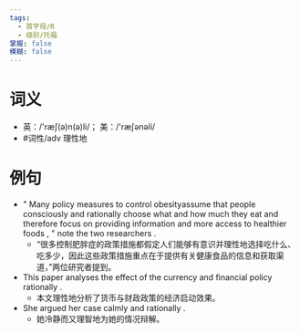 ```yaml
---
tags:
  - 首字母/R
  - 级别/托福
掌握: false
模糊: false
---
```

# 词义
- 英：/'ræʃ(ə)n(ə)li/； 美：/'ræʃənəli/
- #词性/adv  理性地
# 例句
- " Many policy measures to control obesityassume that people consciously and rationally choose what and how much they eat and therefore focus on providing information and more access to healthier foods , " note the two researchers .
	- “很多控制肥胖症的政策措施都假定人们能够有意识并理性地选择吃什么、吃多少，因此这些政策措施重点在于提供有关健康食品的信息和获取渠道，”两位研究者提到。
- This paper analyses the effect of the currency and financial policy rationally .
	- 本文理性地分析了货币与财政政策的经济启动效果。
- She argued her case calmly and rationally .
	- 她冷静而又理智地为她的情况辩解。

